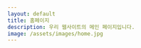 ```yaml
---
layout: default
title: 홈페이지
description: 우리 웹사이트의 메인 페이지입니다.
image: /assets/images/home.jpg
---
```


<div id="content" data-original-url="https://example.com/original-home-content">
    <!-- 동적으로 로드될 콘텐츠 -->
</div>

